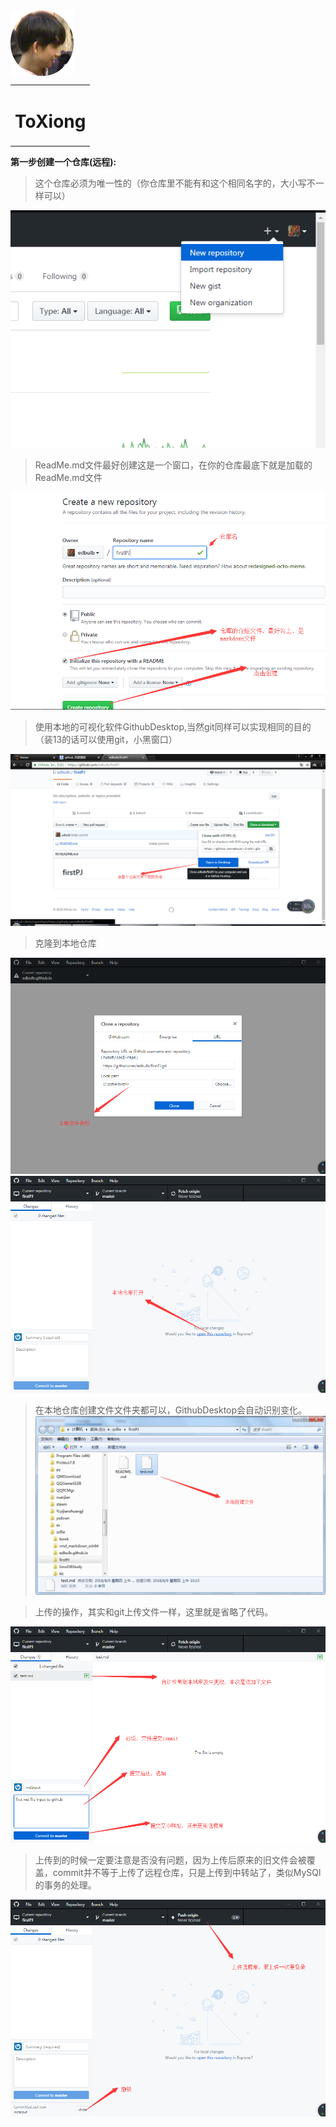 <div ><img style="float:left" src="https://raw.githubusercontent.com/edbulb/firstPJ/master/img/imgXiong.png"  alt="上海鲜花港 - 郁金香" /></div>    
<div style="clear:both"></div>

<table><tr><td style="text-align:left" color=#FFBBFF> <h1>ToXiong</h1></td></tr></table>

**第一步创建一个仓库(远程):**    
>这个仓库必须为唯一性的（你仓库里不能有和这个相同名字的，大小写不一样可以）   


![](https://raw.githubusercontent.com/edbulb/firstPJ/master/img/1th.png)

>ReadMe.md文件最好创建这是一个窗口，在你的仓库最底下就是加载的ReadMe.md文件

![](https://raw.githubusercontent.com/edbulb/firstPJ/master/img/2.png)

>使用本地的可视化软件GithubDesktop,当然git同样可以实现相同的目的（装13的话可以使用git，小黑窗口）

![](https://raw.githubusercontent.com/edbulb/firstPJ/master/img/3.png)

>克隆到本地仓库

![](https://raw.githubusercontent.com/edbulb/firstPJ/master/img/4.png)
![](https://raw.githubusercontent.com/edbulb/firstPJ/master/img/5.png)

>在本地仓库创建文件文件夹都可以，GithubDesktop会自动识别变化。   
![](https://raw.githubusercontent.com/edbulb/firstPJ/master/img/6.png)

>上传的操作，其实和git上传文件一样，这里就是省略了代码。

![](https://raw.githubusercontent.com/edbulb/firstPJ/master/img/7.png)

>上传到的时候一定要注意是否没有问题，因为上传后原来的旧文件会被覆盖，commit并不等于上传了远程仓库，只是上传到中转站了，类似MySQl的事务的处理。

![](https://raw.githubusercontent.com/edbulb/firstPJ/master/img/8.png)
